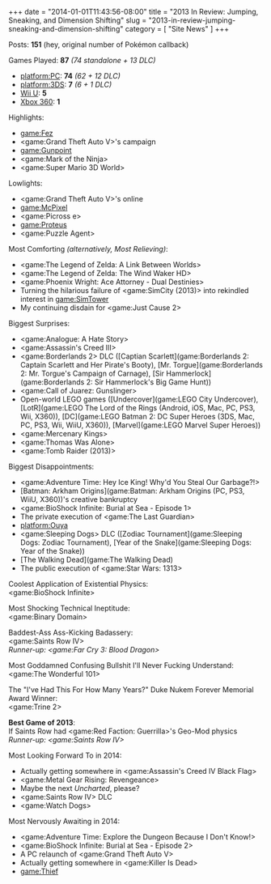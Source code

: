 +++
date = "2014-01-01T11:43:56-08:00"
title = "2013 In Review: Jumping, Sneaking, and Dimension Shifting"
slug = "2013-in-review-jumping-sneaking-and-dimension-shifting"
category = [ "Site News" ]
+++

Posts: <b>151</b> (hey, original number of Pokémon callback)

Games Played: <b>87</b> <i>(74 standalone + 13 DLC)</i>

* <platform:PC>: <b>74</b> <i>(62 + 12 DLC)</i>
* <platform:3DS>: <b>7</b> <i>(6 + 1 DLC)</i>
* [Wii U](platform:WiiU): <b>5</b>
* [Xbox 360](platform:X360): <b>1</b>

Highlights:

* <game:Fez>
* <game:Grand Theft Auto V>'s campaign
* <game:Gunpoint>
* <game:Mark of the Ninja>
* <game:Super Mario 3D World>

Lowlights:

* <game:Grand Theft Auto V>'s online
* <game:McPixel>
* <game:Picross e>
* <game:Proteus>
* <game:Puzzle Agent>

Most Comforting <i>(alternatively, Most Relieving)</i>:

* <game:The Legend of Zelda: A Link Between Worlds>
* <game:The Legend of Zelda: The Wind Waker HD>
* <game:Phoenix Wright: Ace Attorney - Dual Destinies>
* Turning the hilarious failure of <game:SimCity (2013)> into rekindled interest in <game:SimTower>
* My continuing disdain for <game:Just Cause 2>

Biggest Surprises:

* <game:Analogue: A Hate Story>
* <game:Assassin's Creed III>
* <game:Borderlands 2> DLC ([Captian Scarlett](game:Borderlands 2: Captain Scarlett and Her Pirate's Booty), [Mr. Torgue](game:Borderlands 2: Mr. Torgue's Campaign of Carnage), [Sir Hammerlock](game:Borderlands 2: Sir Hammerlock's Big Game Hunt))
* <game:Call of Juarez: Gunslinger>
* Open-world LEGO games ([Undercover](game:LEGO City Undercover), [LotR](game:LEGO The Lord of the Rings (Android, iOS, Mac, PC, PS3, Wii, X360)), [DC](game:LEGO Batman 2: DC Super Heroes (3DS, Mac, PC, PS3, Wii, WiiU, X360)), [Marvel](game:LEGO Marvel Super Heroes))
* <game:Mercenary Kings>
* <game:Thomas Was Alone>
* <game:Tomb Raider (2013)>

Biggest Disappointments:

* <game:Adventure Time: Hey Ice King! Why'd You Steal Our Garbage?!>
* [Batman: Arkham Origins](game:Batman: Arkham Origins (PC, PS3, WiiU, X360))'s creative bankruptcy
* <game:BioShock Infinite: Burial at Sea - Episode 1>
* The private execution of <game:The Last Guardian>
* <platform:Ouya>
* <game:Sleeping Dogs> DLC ([Zodiac Tournament](game:Sleeping Dogs: Zodiac Tournament), [Year of the Snake](game:Sleeping Dogs: Year of the Snake))
* [The Walking Dead](game:The Walking Dead)
* The public execution of <game:Star Wars: 1313>

Coolest Application of Existential Physics:  
<game:BioShock Infinite>

Most Shocking Technical Ineptitude:  
<game:Binary Domain>

Baddest-Ass Ass-Kicking Badassery:  
<game:Saints Row IV>  
<i>Runner-up: <game:Far Cry 3: Blood Dragon></i>

Most Goddamned Confusing Bullshit I'll Never Fucking Understand:  
<game:The Wonderful 101>

The "I've Had This For How Many Years?" Duke Nukem Forever Memorial Award Winner:  
<game:Trine 2>

<b>Best Game of 2013</b>:  
If Saints Row had <game:Red Faction: Guerrilla>'s Geo-Mod physics  
<i>Runner-up: <game:Saints Row IV></i>

Most Looking Forward To in 2014:

* Actually getting somewhere in <game:Assassin's Creed IV Black Flag>
* <game:Metal Gear Rising: Revengeance>
* Maybe the next <i>Uncharted</i>, please?
* <game:Saints Row IV> DLC
* <game:Watch Dogs>

Most Nervously Awaiting in 2014:

* <game:Adventure Time: Explore the Dungeon Because I Don't Know!>
* <game:BioShock Infinite: Burial at Sea - Episode 2>
* A PC relaunch of <game:Grand Theft Auto V>
* Actually getting somewhere in <game:Killer Is Dead>
* <game:Thief>

